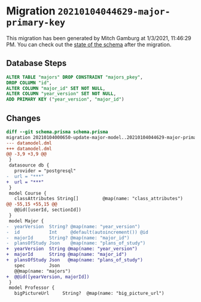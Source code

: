 # Migration `20210104044629-major-primary-key`

This migration has been generated by Mitch Gamburg at 1/3/2021, 11:46:29 PM.
You can check out the [state of the schema](./schema.prisma) after the migration.

## Database Steps

```sql
ALTER TABLE "majors" DROP CONSTRAINT "majors_pkey",
DROP COLUMN "id",
ALTER COLUMN "major_id" SET NOT NULL,
ALTER COLUMN "year_version" SET NOT NULL,
ADD PRIMARY KEY ("year_version", "major_id")
```

## Changes

```diff
diff --git schema.prisma schema.prisma
migration 20210104000650-update-major-model..20210104044629-major-primary-key
--- datamodel.dml
+++ datamodel.dml
@@ -3,9 +3,9 @@
 }
 datasource db {
   provider = "postgresql"
-  url = "***"
+  url = "***"
 }
 model Course {
   classAttributes String[]         @map(name: "class_attributes")
@@ -55,15 +55,15 @@
   @@id([userId, sectionId])
 }
 model Major {
-  yearVersion  String? @map(name: "year_version")
-  id           Int     @default(autoincrement()) @id
-  majorId      String? @map(name: "major_id")
-  plansOfStudy Json    @map(name: "plans_of_study")
+  yearVersion  String @map(name: "year_version")
+  majorId      String @map(name: "major_id")
+  plansOfStudy Json   @map(name: "plans_of_study")
   spec         Json
   @@map(name: "majors")
+  @@id([yearVersion, majorId])
 }
 model Professor {
   bigPictureUrl     String?  @map(name: "big_picture_url")
```


